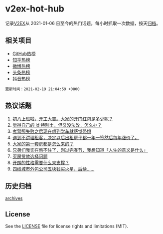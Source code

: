 # v2ex-hot-hub

 记录[V2EX](https://www.v2ex.com/)从 2021-01-06 日至今的热门话题。每小时抓取一次数据，按天[归档](archives)。
 
 ## 相关项目

- [GitHub热榜](https://github.com/lonnyzhang423/github-hot-hub)
- [知乎热榜](https://github.com/lonnyzhang423/zhihu-hot-hub)
- [微博热榜](https://github.com/lonnyzhang423/weibo-hot-hub)
- [头条热榜](https://github.com/lonnyzhang423/toutiao-hot-hub)
- [抖音热榜](https://github.com/lonnyzhang423/douyin-hot-hub)


 `更新时间：2021-02-19 21:04:59 +0800`

## 热议话题

1. [初八上班啦，开工大吉。大家的开门红包是多少呢？](https://www.v2ex.com/t/754104)
1. [觉得自己的 id 特别土，但又没法改，怎么办？](https://www.v2ex.com/t/754143)
1. [考驾照失败之后现在想到学车就感觉恐惧](https://www.v2ex.com/t/754202)
1. [遇到不讲理租客，决定以后出租房子都一年一签然后每年涨价了。](https://www.v2ex.com/t/754105)
1. [大家的第一套房都是怎么来的？](https://www.v2ex.com/t/754222)
1. [兄弟们我实在憋不住了，刚过完春节，我想知道「人生的意义是什么」](https://www.v2ex.com/t/754256)
1. [买房贷款选择问题](https://www.v2ex.com/t/754197)
1. [开朗的性格需要什么来支撑？](https://www.v2ex.com/t/754124)
1. [四线城市外包公司五块钱买火星，后续……](https://www.v2ex.com/t/754210)

## 历史归档

[archives](archives)

## License

See the [LICENSE](LICENSE) file for license rights and limitations (MIT).
